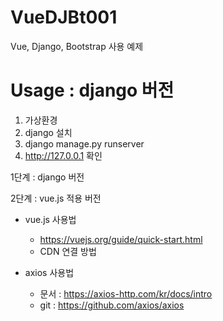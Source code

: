 # VueDJBt001
Vue, Django, Bootstrap 사용 예제

# Usage : django 버전
1. 가상환경
2. django 설치
3. django manage.py runserver
3. http://127.0.0.1 확인

1단계 : django 버전

2단계 : vue.js 적용 버전

 - vue.js 사용법
   - https://vuejs.org/guide/quick-start.html
   - CDN 연결 방법
   <script src="https://unpkg.com/vue@3/dist/vue.global.js"></script>

- axios 사용법
   - 문서 : https://axios-http.com/kr/docs/intro
   - git : https://github.com/axios/axios
